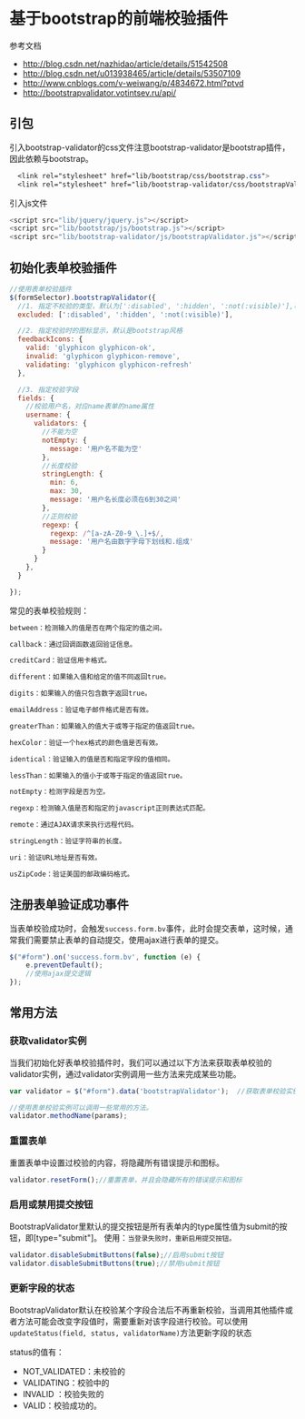 # 基于bootstrap的前端校验插件 

参考文档

+ http://blog.csdn.net/nazhidao/article/details/51542508
+ http://blog.csdn.net/u013938465/article/details/53507109
+ <http://www.cnblogs.com/v-weiwang/p/4834672.html?ptvd>
+ <http://bootstrapvalidator.votintsev.ru/api/>

## 引包

引入bootstrap-validator的css文件注意bootstrap-validator是bootstrap插件，因此依赖与bootstrap。

```css
  <link rel="stylesheet" href="lib/bootstrap/css/bootstrap.css">
  <link rel="stylesheet" href="lib/bootstrap-validator/css/bootstrapValidator.css">
```

引入js文件

```javascript
<script src="lib/jquery/jquery.js"></script>
<script src="lib/bootstrap/js/bootstrap.js"></script>
<script src="lib/bootstrap-validator/js/bootstrapValidator.js"></script>
```

## 初始化表单校验插件

```javascript
//使用表单校验插件
$(formSelector).bootstrapValidator({
  //1. 指定不校验的类型，默认为[':disabled', ':hidden', ':not(:visible)'],可以不设置
  excluded: [':disabled', ':hidden', ':not(:visible)'],

  //2. 指定校验时的图标显示，默认是bootstrap风格
  feedbackIcons: {
    valid: 'glyphicon glyphicon-ok',
    invalid: 'glyphicon glyphicon-remove',
    validating: 'glyphicon glyphicon-refresh'
  },

  //3. 指定校验字段
  fields: {
    //校验用户名，对应name表单的name属性
    username: {
      validators: {
        //不能为空
        notEmpty: {
          message: '用户名不能为空'
        },
        //长度校验
        stringLength: {
          min: 6,
          max: 30,
          message: '用户名长度必须在6到30之间'
        },
        //正则校验
        regexp: {
          regexp: /^[a-zA-Z0-9_\.]+$/,
          message: '用户名由数字字母下划线和.组成'
        }
      }
    },
  }

});
```

常见的表单校验规则：

```javascript
between：检测输入的值是否在两个指定的值之间。

callback：通过回调函数返回验证信息。

creditCard：验证信用卡格式。

different：如果输入值和给定的值不同返回true。

digits：如果输入的值只包含数字返回true。

emailAddress：验证电子邮件格式是否有效。

greaterThan：如果输入的值大于或等于指定的值返回true。

hexColor：验证一个hex格式的颜色值是否有效。

identical：验证输入的值是否和指定字段的值相同。

lessThan：如果输入的值小于或等于指定的值返回true。

notEmpty：检测字段是否为空。

regexp：检测输入值是否和指定的javascript正则表达式匹配。

remote：通过AJAX请求来执行远程代码。

stringLength：验证字符串的长度。

uri：验证URL地址是否有效。

usZipCode：验证美国的邮政编码格式。 
```



## 注册表单验证成功事件

当表单校验成功时，会触发`success.form.bv`事件，此时会提交表单，这时候，通常我们需要禁止表单的自动提交，使用ajax进行表单的提交。

```javascript
$("#form").on('success.form.bv', function (e) {
    e.preventDefault();
    //使用ajax提交逻辑
});
```



## 常用方法

### 获取validator实例

当我们初始化好表单校验插件时，我们可以通过以下方法来获取表单校验的validator实例，通过validator实例调用一些方法来完成某些功能。

```javascript
var validator = $("#form").data('bootstrapValidator');  //获取表单校验实例

//使用表单校验实例可以调用一些常用的方法。
validator.methodName(params);
```



### 重置表单

重置表单中设置过校验的内容，将隐藏所有错误提示和图标。

```javascript
validator.resetForm();//重置表单，并且会隐藏所有的错误提示和图标
```



### 启用或禁用提交按钮

BootstrapValidator里默认的提交按钮是所有表单内的type属性值为submit的按钮，即[type="submit"]。
使用：`当登录失败时，重新启用提交按钮。`

```javascript
validator.disableSubmitButtons(false);//启用submit按钮
validator.disableSubmitButtons(true);//禁用submit按钮
```



### 更新字段的状态

BootstrapValidator默认在校验某个字段合法后不再重新校验，当调用其他插件或者方法可能会改变字段值时，需要重新对该字段进行校验。可以使用`updateStatus(field, status, validatorName)`方法更新字段的状态

status的值有：

+ NOT_VALIDATED：未校验的
+ VALIDATING：校验中的
+ INVALID ：校验失败的
+ VALID：校验成功的。

